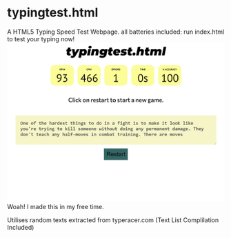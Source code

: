 # typingtest.html
A HTML5 Typing Speed Test Webpage.
all batteries included: run index.html to test your typing now!
![COOL!🤩](app/res/media/example1.jpg)
<ht />
Woah! I made this in my free time.

Utilises random texts extracted from typeracer.com (Text List Complilation Included)


